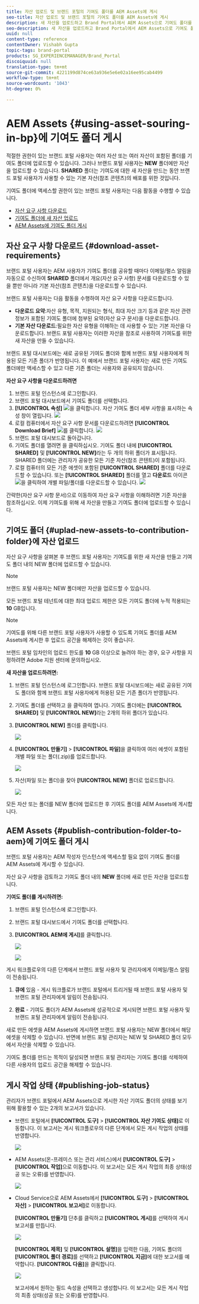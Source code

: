 ```yaml
---
title: 자산 업로드 및 브랜드 포털의 기여도 폴더를 AEM Assets에 게시
seo-title: 자산 업로드 및 브랜드 포털의 기여도 폴더를 AEM Assets에 게시
description: 새 자산을 업로드하고 Brand Portal에서 AEM Assets으로 기여도 폴더를 게시하는 방법에 대한 통찰력을 얻을 수 있습니다.
seo-description: 새 자산을 업로드하고 Brand Portal에서 AEM Assets으로 기여도 폴더를 게시하는 방법에 대한 통찰력을 얻을 수 있습니다.
uuid: null
content-type: reference
contentOwner: Vishabh Gupta
topic-tags: brand-portal
products: SG_EXPERIENCEMANAGER/Brand_Portal
discoiquuid: null
translation-type: tm+mt
source-git-commit: 4221199d874ce63a936e5e6e02a16ee95cab4499
workflow-type: tm+mt
source-wordcount: '1043'
ht-degree: 0%

---
```



# AEM Assets {#using-asset-souring-in-bp}에 기여도 폴더 게시

적절한 권한이 있는 브랜드 포털 사용자는 여러 자산 또는 여러 자산이 포함된 폴더를 기여도 폴더에 업로드할 수 있습니다. 그러나 브랜드 포털 사용자는 **NEW** 폴더에만 자산을 업로드할 수 있습니다. **SHARED** 폴더는 기여도에 대한 새 자산을 만드는 동안 브랜드 포털 사용자가 사용할 수 있는 기본 자산(참조 콘텐츠)의 배포를 위한 것입니다.

기여도 폴더에 액세스할 권한이 있는 브랜드 포털 사용자는 다음 활동을 수행할 수 있습니다.

* [자산 요구 사항 다운로드](#download-asset-requirements)
* [기여도 폴더에 새 자산 업로드](#uplad-new-assets-to-contribution-folder)
* [AEM Assets에 기여도 폴더 게시](#publish-contribution-folder-to-aem)

## 자산 요구 사항 다운로드 {#download-asset-requirements}

브랜드 포털 사용자는 AEM 사용자가 기여도 폴더를 공유할 때마다 이메일/펄스 알림을 자동으로 수신하여 **SHARED** 폴더에서 개요(자산 요구 사항) 문서를 다운로드할 수 있을 뿐만 아니라 기본 자산(참조 콘텐츠)을 다운로드할 수 있습니다.

브랜드 포털 사용자는 다음 활동을 수행하여 자산 요구 사항을 다운로드합니다.

* **다운로드 요약**:자산 유형, 목적, 지원되는 형식, 최대 자산 크기 등과 같은 자산 관련 정보가 포함된 기여도 폴더에 첨부된 요약(자산 요구 문서)을 다운로드합니다.
* **기본 자산 다운로드**:필요한 자산 유형을 이해하는 데 사용할 수 있는 기본 자산을 다운로드합니다. 브랜드 포털 사용자는 이러한 자산을 참조로 사용하여 기여도를 위한 새 자산을 만들 수 있습니다.

브랜드 포털 대시보드에는 새로 공유된 기여도 폴더와 함께 브랜드 포털 사용자에게 허용된 모든 기존 폴더가 반영됩니다. 이 예에서 브랜드 포털 사용자는 새로 만든 기여도 폴더에만 액세스할 수 있고 다른 기존 폴더는 사용자와 공유되지 않습니다.

**자산 요구 사항을 다운로드하려면**

1. 브랜드 포털 인스턴스에 로그인합니다.
1. 브랜드 포털 대시보드에서 기여도 폴더를 선택합니다.
1. **[!UICONTROL 속성]** ![](assets/properties.png)을 클릭합니다. 자산 기여도 폴더 세부 사항을 표시하는 속성 창이 열립니다.
   ![](assets/download-asset-requirement1.png)
1. 로컬 컴퓨터에서 자산 요구 사항 문서를 다운로드하려면 **[!UICONTROL Download Brief]** ![](assets/download.png)를 클릭합니다.
   ![](assets/download-asset-requirement2.png)
1. 브랜드 포털 대시보드로 돌아갑니다.
1. 기여도 폴더를 열려면 을 클릭하십시오. 기여도 폴더 내에 **[!UICONTROL SHARED]** 및 **[!UICONTROL NEW]**&#x200B;라는 두 개의 하위 폴더가 표시됩니다. SHARED 폴더에는 관리자가 공유한 모든 기준 자산(참조 콘텐트)이 포함됩니다.
1. 로컬 컴퓨터의 모든 기준 에셋이 포함된 **[!UICONTROL SHARED]** 폴더를 다운로드할 수 있습니다.
또는 **[!UICONTROL SHARED]** 폴더를 열고 **다운로드** 아이콘 ![](assets/download.png)을 클릭하여 개별 파일/폴더를 다운로드할 수 있습니다.
   ![](assets/download-asset-requirement3.png)

간략한(자산 요구 사항 문서)으로 이동하여 자산 요구 사항을 이해하려면 기준 자산을 참조하십시오. 이제 기여도를 위해 새 자산을 만들고 기여도 폴더에 업로드할 수 있습니다.


## 기여도 폴더 {#uplad-new-assets-to-contribution-folder}에 자산 업로드

자산 요구 사항을 살펴본 후 브랜드 포털 사용자는 기여도를 위한 새 자산을 만들고 기여도 폴더 내의 NEW 폴더에 업로드할 수 있습니다.

>[!NOTE]
>
>브랜드 포털 사용자는 NEW 폴더에만 자산을 업로드할 수 있습니다.
>
>모든 브랜드 포털 테넌트에 대한 최대 업로드 제한은 모든 기여도 폴더에 누적 적용되는 **10** GB입니다.

>[!NOTE]
>
>기여도를 위해 다른 브랜드 포털 사용자가 사용할 수 있도록 기여도 폴더를 AEM Assets에 게시한 후 업로드 공간을 해제하는 것이 좋습니다.
>
>브랜드 포털 임차인의 업로드 한도를 **10** GB 이상으로 늘려야 하는 경우, 요구 사항을 지정하려면 Adobe 지원 센터에 문의하십시오.


**새 자산을 업로드하려면:**

1. 브랜드 포털 인스턴스에 로그인합니다.
브랜드 포털 대시보드에는 새로 공유된 기여도 폴더와 함께 브랜드 포털 사용자에게 허용된 모든 기존 폴더가 반영됩니다.

1. 기여도 폴더를 선택하고 을 클릭하여 엽니다. 기여도 폴더에는 **[!UICONTROL SHARED]** 및 **[!UICONTROL NEW]**&#x200B;라는 2개의 하위 폴더가 있습니다.

1. **[!UICONTROL NEW]** 폴더를 클릭합니다.

   ![](assets/upload-new-assets1.png)

1. **[!UICONTROL 만들기]** > **[!UICONTROL 파일]**&#x200B;을 클릭하여 여러 에셋이 포함된 개별 파일 또는 폴더(.zip)를 업로드합니다.

   ![](assets/upload-new-assets2.png)

1. 자산(파일 또는 폴더)을 찾아 **[!UICONTROL NEW]** 폴더로 업로드합니다.

   ![](assets/upload-new-assets3.png)

모든 자산 또는 폴더를 NEW 폴더에 업로드한 후 기여도 폴더를 AEM Assets에 게시합니다.


## AEM Assets {#publish-contribution-folder-to-aem}에 기여도 폴더 게시

브랜드 포털 사용자는 AEM 작성자 인스턴스에 액세스할 필요 없이 기여도 폴더를 AEM Assets에 게시할 수 있습니다.

자산 요구 사항을 검토하고 기여도 폴더 내의 **NEW** 폴더에 새로 만든 자산을 업로드합니다.

**기여도 폴더를 게시하려면:**

1. 브랜드 포털 인스턴스에 로그인합니다.

1. 브랜드 포털 대시보드에서 기여도 폴더를 선택합니다.
1. **[!UICONTROL AEM에 게시]**&#x200B;를 클릭합니다.

   ![](assets/export.png)

   ![](assets/publish-contribution-folder-to-aem.png)

게시 워크플로우의 다른 단계에서 브랜드 포털 사용자 및 관리자에게 이메일/펄스 알림이 전송됩니다.
1. **큐에**  있음 - 게시 워크플로가 브랜드 포털에서 트리거될 때 브랜드 포털 사용자 및 브랜드 포털 관리자에게 알림이 전송됩니다.

1. **완료**  - 기여도 폴더가 AEM Assets에 성공적으로 게시되면 브랜드 포털 사용자 및 브랜드 포털 관리자에게 알림이 전송됩니다.

새로 만든 에셋을 AEM Assets에 게시하면 브랜드 포털 사용자는 NEW 폴더에서 해당 에셋을 삭제할 수 있습니다. 반면에 브랜드 포털 관리자는 NEW 및 SHARED 폴더 모두에서 자산을 삭제할 수 있습니다.

기여도 폴더를 만드는 목적이 달성되면 브랜드 포털 관리자는 기여도 폴더를 삭제하여 다른 사용자의 업로드 공간을 해제할 수 있습니다.

## 게시 작업 상태 {#publishing-job-status}

관리자가 브랜드 포털에서 AEM Assets으로 게시한 자산 기여도 폴더의 상태를 보기 위해 활용할 수 있는 2개의 보고서가 있습니다.

* 브랜드 포털에서 **[!UICONTROL 도구]** > **[!UICONTROL 자산 기여도 상태]**&#x200B;로 이동합니다. 이 보고서는 게시 워크플로우의 다른 단계에서 모든 게시 작업의 상태를 반영합니다.

   ![](assets/contribution-folder-status.png)

* AEM Assets(온-프레미스 또는 관리 서비스)에서 **[!UICONTROL 도구]** > **[!UICONTROL 작업]**&#x200B;으로 이동합니다. 이 보고서는 모든 게시 작업의 최종 상태(성공 또는 오류)를 반영합니다.

   ![](assets/publishing-status.png)

* Cloud Service으로 AEM Assets에서 **[!UICONTROL 도구]** > **[!UICONTROL 자산]** > **[!UICONTROL 보고서]**&#x200B;로 이동합니다.

   **[!UICONTROL 만들기]** 단추를 클릭하고 **[!UICONTROL 게시]**&#x200B;를 선택하여 게시 보고서를 만듭니다.

   ![](assets/create-publish-report.png)

   **[!UICONTROL 제목]** 및 **[!UICONTROL 설명]**&#x200B;을 입력한 다음, 기여도 폴더의 **[!UICONTROL 폴더 경로]**&#x200B;를 선택하고 **[!UICONTROL 지금]**&#x200B;에 대한 보고서를 예약합니다. **[!UICONTROL 다음]**&#x200B;을 클릭합니다.

   ![](assets/create-publish-report1.png)

   보고서에서 원하는 필드 속성을 선택하고 생성합니다. 이 보고서는 모든 게시 작업의 최종 상태(성공 또는 오류)를 반영합니다.

<!--
>[!NOTE]
>
>Currently, no report is generated in AEM Assets as a Cloud Service for the Asset Sourcing workflow. 
-->







